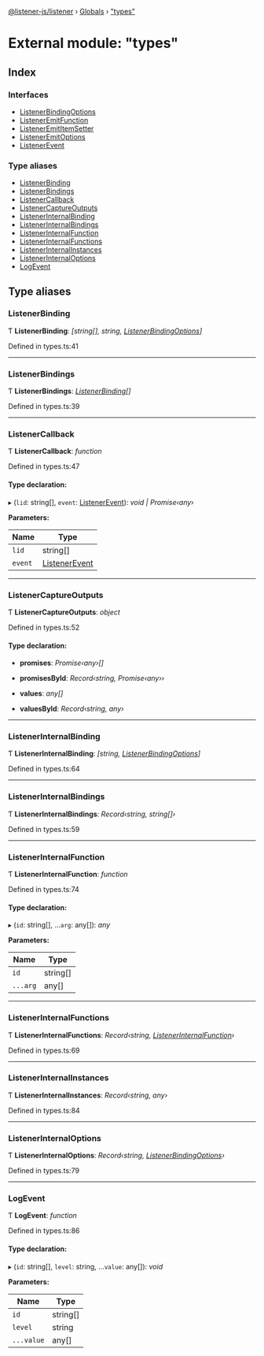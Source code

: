 [@listener-js/listener](../README.md) › [Globals](../globals.md) › ["types"](_types_.md)

# External module: "types"

## Index

### Interfaces

* [ListenerBindingOptions](../interfaces/_types_.listenerbindingoptions.md)
* [ListenerEmitFunction](../interfaces/_types_.listeneremitfunction.md)
* [ListenerEmitItemSetter](../interfaces/_types_.listeneremititemsetter.md)
* [ListenerEmitOptions](../interfaces/_types_.listeneremitoptions.md)
* [ListenerEvent](../interfaces/_types_.listenerevent.md)

### Type aliases

* [ListenerBinding](_types_.md#listenerbinding)
* [ListenerBindings](_types_.md#listenerbindings)
* [ListenerCallback](_types_.md#listenercallback)
* [ListenerCaptureOutputs](_types_.md#listenercaptureoutputs)
* [ListenerInternalBinding](_types_.md#listenerinternalbinding)
* [ListenerInternalBindings](_types_.md#listenerinternalbindings)
* [ListenerInternalFunction](_types_.md#listenerinternalfunction)
* [ListenerInternalFunctions](_types_.md#listenerinternalfunctions)
* [ListenerInternalInstances](_types_.md#listenerinternalinstances)
* [ListenerInternalOptions](_types_.md#listenerinternaloptions)
* [LogEvent](_types_.md#logevent)

## Type aliases

###  ListenerBinding

Ƭ **ListenerBinding**: *[string[], string, [ListenerBindingOptions](../interfaces/_types_.listenerbindingoptions.md)]*

Defined in types.ts:41

___

###  ListenerBindings

Ƭ **ListenerBindings**: *[ListenerBinding](_types_.md#listenerbinding)[]*

Defined in types.ts:39

___

###  ListenerCallback

Ƭ **ListenerCallback**: *function*

Defined in types.ts:47

#### Type declaration:

▸ (`lid`: string[], `event`: [ListenerEvent](../interfaces/_types_.listenerevent.md)): *void | Promise‹any›*

**Parameters:**

Name | Type |
------ | ------ |
`lid` | string[] |
`event` | [ListenerEvent](../interfaces/_types_.listenerevent.md) |

___

###  ListenerCaptureOutputs

Ƭ **ListenerCaptureOutputs**: *object*

Defined in types.ts:52

#### Type declaration:

* **promises**: *Promise‹any›[]*

* **promisesById**: *Record‹string, Promise‹any››*

* **values**: *any[]*

* **valuesById**: *Record‹string, any›*

___

###  ListenerInternalBinding

Ƭ **ListenerInternalBinding**: *[string, [ListenerBindingOptions](../interfaces/_types_.listenerbindingoptions.md)]*

Defined in types.ts:64

___

###  ListenerInternalBindings

Ƭ **ListenerInternalBindings**: *Record‹string, string[]›*

Defined in types.ts:59

___

###  ListenerInternalFunction

Ƭ **ListenerInternalFunction**: *function*

Defined in types.ts:74

#### Type declaration:

▸ (`id`: string[], ...`arg`: any[]): *any*

**Parameters:**

Name | Type |
------ | ------ |
`id` | string[] |
`...arg` | any[] |

___

###  ListenerInternalFunctions

Ƭ **ListenerInternalFunctions**: *Record‹string, [ListenerInternalFunction](_types_.md#listenerinternalfunction)›*

Defined in types.ts:69

___

###  ListenerInternalInstances

Ƭ **ListenerInternalInstances**: *Record‹string, any›*

Defined in types.ts:84

___

###  ListenerInternalOptions

Ƭ **ListenerInternalOptions**: *Record‹string, [ListenerBindingOptions](../interfaces/_types_.listenerbindingoptions.md)›*

Defined in types.ts:79

___

###  LogEvent

Ƭ **LogEvent**: *function*

Defined in types.ts:86

#### Type declaration:

▸ (`id`: string[], `level`: string, ...`value`: any[]): *void*

**Parameters:**

Name | Type |
------ | ------ |
`id` | string[] |
`level` | string |
`...value` | any[] |
